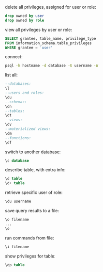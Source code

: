delete all privileges, assigned for user or role:
```sql
drop owned by user
drop owned by role
```

view all privileges by user or role:
```sql
SELECT grantee, table_name, privilege_type
FROM information_schema.table_privileges
WHERE grantee = 'user'
```

connect:
```bash
psql -h hostname -d database -U username -W
```

list all:
```sql
--databases:
\l
--users and roles:
\du
--schemas:
\dn
--tables:
\dt
--views:
\dv
--materialized views:
\dm
--functions:
\df
```

switch to another database:
```sql
\c database
```

describe table, with extra info:
```sql
\d table
\d+ table
```

retrieve specific user of role:
```sql
\du username
```

save query results to a file:
```sql
\o filename
...
\o
```

run commands from file:
```sql
\i filename
```

show privileges for table:
```sql
\dp table
```